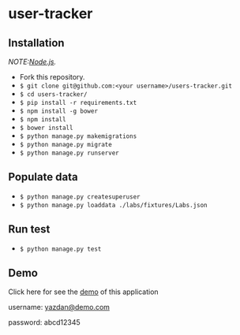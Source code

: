# user-tracker

## Installation

*NOTE:[Node.js](http://nodejs.org/).*

* Fork this repository.
* `$ git clone git@github.com:<your username>/users-tracker.git`
* `$ cd users-tracker/`
* `$ pip install -r requirements.txt`
* `$ npm install -g bower`
* `$ npm install`
* `$ bower install`
* `$ python manage.py makemigrations`
* `$ python manage.py migrate`
* `$ python manage.py runserver`


## Populate data

* `$ python manage.py createsuperuser`
* `$ python manage.py loaddata ./labs/fixtures/Labs.json`

## Run test

* `$ python manage.py test`

## Demo

Click here for see the [demo](https://damp-peak-80993.herokuapp.com/login) of this application

username: yazdan@demo.com

password: abcd12345
